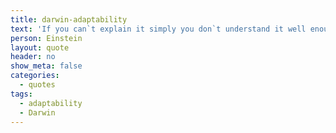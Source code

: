 ```yaml
---
title: darwin-adaptability
text: 'If you can`t explain it simply you don`t understand it well enough'
person: Einstein
layout: quote
header: no
show_meta: false
categories:
  - quotes
tags:
  - adaptability
  - Darwin
---
```

